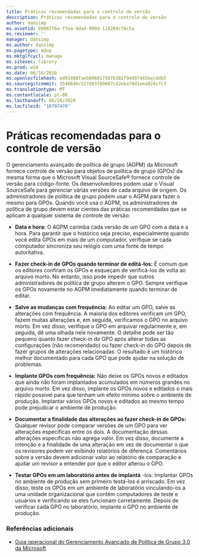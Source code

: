 ```yaml
---
title: Práticas recomendadas para o controle de versão
description: Práticas recomendadas para o controle de versão
author: dansimp
ms.assetid: 89067f6a-f7ea-4dad-999d-118284cf6c5a
ms.reviewer: ''
manager: dansimp
ms.author: dansimp
ms.pagetype: mdop
ms.mktglfcycl: manage
ms.sitesec: library
ms.prod: w10
ms.date: 06/16/2016
ms.openlocfilehash: ed91408faeb8968175976382f9dd97d45becddb5
ms.sourcegitcommit: 354664bc527d93f80687cd2eba70d1eea024c7c3
ms.translationtype: MT
ms.contentlocale: pt-BR
ms.lasthandoff: 06/26/2020
ms.locfileid: "10797478"
---
```

# Práticas recomendadas para o controle de versão


O gerenciamento avançado de política de grupo (AGPM) da Microsoft fornece controle de versão para objetos de política de grupo (GPOs) da mesma forma que o Microsoft Visual SourceSafe® fornece controle de versão para código-fonte. Os desenvolvedores podem usar o Visual SourceSafe para gerenciar várias versões de cada arquivo de origem. Os administradores de política de grupo podem usar o AGPM para fazer o mesmo para GPOs. Quando você usa o AGPM, os administradores de política de grupo devem estar cientes das práticas recomendadas que se aplicam a qualquer sistema de controle de versão:

-   **Data e hora:** O AGPM carimba cada versão de um GPO com a data e a hora. Para garantir que o histórico seja preciso, especialmente quando você edita GPOs em mais de um computador, verifique se cada computador sincroniza seu relógio com uma fonte de tempo autoritativa.

-   **Fazer check-in de GPOs quando terminar de editá-los:** É comum que os editores confiram os GPOs e esqueçam de verificá-los de volta ao arquivo morto. No entanto, isso pode impedir que outros administradores de política de grupo alterem o GPO. Sempre verifique os GPOs novamente no AGPM imediatamente quando terminar de editar.

-   **Salve as mudanças com frequência:** Ao editar um GPO, salve as alterações com frequência. A maioria dos editores verificam um GPO, fazem muitas alterações e, em seguida, verificamos o GPO no arquivo morto. Em vez disso, verifique o GPO em arquivar regularmente e, em seguida, dê uma olhada nele novamente. O detalhe pode ser tão pequeno quanto fazer check-in do GPO após alterar todas as configurações (não recomendado) ou fazer check-in do GPO depois de fazer grupos de alterações relacionadas. O resultado é um histórico melhor documentado para cada GPO que pode ajudar na solução de problemas.

-   **Implante GPOs com frequência:** Não deixe os GPOs novos e editados que ainda não foram implantados acumulados em números grandes no arquivo morto. Em vez disso, implante os GPOs novos e editados o mais rápido possível para que tenham um efeito mínimo sobre o ambiente de produção. Implantar vários GPOs novos e editados ao mesmo tempo pode prejudicar o ambiente de produção.

-   **Documentar a finalidade das alterações ao fazer check-in de GPOs:** Qualquer revisor pode comparar versões de um GPO para ver alterações específicas entre os dois. A documentação dessas alterações específicas não agrega valor. Em vez disso, documente a intenção e a finalidade de uma alteração em vez de documentar o que os revisores podem ver exibindo relatórios de diferença. Comentários sobre a versão devem adicionar valor ao relatório de comparação e ajudar um revisor a entender por que o editor alterou o GPO.

-   **Testar GPOs em um laboratório antes de implantá** -los: Implantar GPOs no ambiente de produção sem primeiro testá-los é arriscado. Em vez disso, teste os GPOs em um ambiente de laboratório vinculando-os a uma unidade organizacional que contém computadores de teste e usuários e verificando se eles funcionam corretamente. Depois de verificar cada GPO no laboratório, implante o GPO no ambiente de produção.

### Referências adicionais

-   [Guia operacional do Gerenciamento Avançado de Política de Grupo 3.0 da Microsoft](operations-guide-for-microsoft-advanced-group-policy-management-30-agpm30ops.md)

 

 





